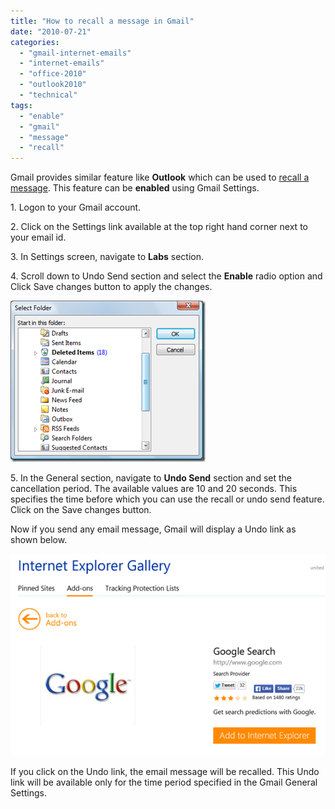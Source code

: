 ```yaml
---
title: "How to recall a message in Gmail"
date: "2010-07-21"
categories: 
  - "gmail-internet-emails"
  - "internet-emails"
  - "office-2010"
  - "outlook2010"
  - "technical"
tags: 
  - "enable"
  - "gmail"
  - "message"
  - "recall"
---
```


Gmail provides similar feature like **Outlook** which can be used to [recall a message](http://blogmines.com/blog/2010/06/10/how-to-recall-a-email-message-in-outlook-2010/). This feature can be **enabled** using Gmail Settings.

1\. Logon to your Gmail account.

2\. Click on the Settings link available at the top right hand corner next to your email id.

3\. In Settings screen, navigate to **Labs** section.

4\. Scroll down to Undo Send section and select the **Enable** radio option and Click Save changes button to apply the changes.

[![image](images/image_thumb55.png "image")](http://blogmines.com/blog/wp-content/uploads/2010/07/image56.png) 

5\. In the General section, navigate to **Undo Send** section and set the cancellation period. The available values are 10 and 20 seconds. This specifies the time before which you can use the recall or undo send feature. Click on the Save changes button.

Now if you send any email message, Gmail will display a Undo link as shown below.

[![image](images/image_thumb56.png "image")](http://blogmines.com/blog/wp-content/uploads/2010/07/image57.png)

If you click on the Undo link, the email message will be recalled. This Undo link will be available only for the time period specified in the Gmail General Settings.
